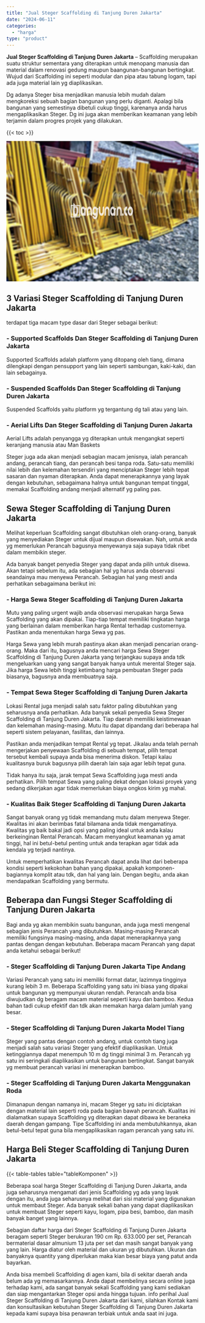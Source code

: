 ```yaml
---
title: "Jual Steger Scaffolding di Tanjung Duren Jakarta"
date: "2024-06-11"
categories: 
  - "harga"
type: "product"
---
```


**Jual Steger Scaffolding di Tanjung Duren Jakarta** – Scaffolding merupakan suatu struktur sementara yang diterapkan untuk menopang manusia dan material dalam renovasi gedung maupun baangunan-bangunan bertingkat. Wujud dari Scaffolding ini seperti modular dan pipa atau tabung logam, tapi ada juga material lain yg diaplikasikan.

Dg adanya Steger bisa menjadikan manusia lebih mudah dalam mengkoreksi sebuah bagian bangunan yang perlu diganti. Apalagi bila bangunan yang semestinya dibetuli cukup tinggi, karenanya anda harus mengaplikasikan Steger. Dg ini juga akan memberikan keamanan yang lebih terjamin dalam progres projek yang dilakukan.

{{< toc >}}

![Jual Steger Scaffolding di Tanjung Duren Jakarta](/images/sewa-scaffolding-steger-26.png)

## 3 Variasi Steger Scaffolding di Tanjung Duren Jakarta

terdapat tiga macam type dasar dari Steger sebagai berikut:

### \- Supported Scaffolds Dan Steger Scaffolding di Tanjung Duren Jakarta

Supported Scaffolds adalah platform yang ditopang oleh tiang, dimana dilengkapi dengan pensupport yang lain seperti sambungan, kaki-kaki, dan lain sebagainya.

### \- Suspended Scaffolds Dan Steger Scaffolding di Tanjung Duren Jakarta

Suspended Scaffolds yaitu platform yg tergantung dg tali atau yang lain.

### \- Aerial Lifts Dan Steger Scaffolding di Tanjung Duren Jakarta

Aerial Lifts adalah penyangga yg diterapkan untuk mengangkat seperti keranjang manusia atau Man Baskets

Steger juga ada akan menjadi sebagian macam jenisnya, ialah perancah andang, perancah tiang, dan perancah besi tanpa roda. Satu-satu memiliki nilai lebih dan kelemahan tersendiri yang menciptakan Steger lebih tepat sasaran dan nyaman diterapkan. Anda dapat menerapkannya yang layak dengan kebutuhan, sebagaimana halnya untuk bangunan tempat tinggal, memakai Scaffolding andang menjadi alternatif yg paling pas.

## Sewa Steger Scaffolding di Tanjung Duren Jakarta

Melihat keperluan Scaffolding sangat dibutuhkan oleh orang-orang, banyak yang menyediakan Steger untuk dijual maupun disewakan. Nah, untuk anda yg memerlukan Perancah bagusnya menyewanya saja supaya tidak ribet dalam membikin steger.

Ada banyak banget penyedia Steger yang dapat anda pilih untuk disewa. Akan tetapi sebelum itu, ada sebagian hal yg harus anda observasi seandainya mau menyewa Perancah. Sebagian hal yang mesti anda perhatikan sebagaimana berikut ini:

### \- Harga Sewa Steger Scaffolding di Tanjung Duren Jakarta

Mutu yang paling urgent wajib anda observasi merupakan harga Sewa Scaffolding yang akan dipakai. Tiap-tiap tempat memiliki tingkatan harga yang berlainan dalam memberikan harga Rental terhadap customernya. Pastikan anda menentukan harga Sewa yg pas.

Harga Sewa yang lebih murah pastinya akan akan menjadi pencarian orang-orang. Maka dari itu, bagusnya anda mencari harga Sewa Steger Scaffolding di Tanjung Duren Jakarta yang terjangkau supaya anda tdk mengeluarkan uang yang sangat banyak hanya untuk merental Steger saja. Jika harga Sewa lebih tinggi ketimbang harga pembuatan Steger pada biasanya, bagusnya anda membuatnya saja.

### \- Tempat Sewa Steger Scaffolding di Tanjung Duren Jakarta

Lokasi Rental juga menjadi salah satu faktor paling dibutuhkan yang seharusnya anda perhatikan. Ada banyak sekali penyedia Sewa Steger Scaffolding di Tanjung Duren Jakarta. Tiap daerah memiliki keistimewaan dan kelemahan masing-masing. Mutu itu dapat dipandang dari beberapa hal seperti sistem pelayanan, fasilitas, dan lainnya.

Pastikan anda menjadikan tempat Rental yg tepat. Jikalau anda telah pernah mengerjakan penyewaan Scaffolding di sebuah tempat, pilih tempat tersebut kembali supaya anda bisa menerima diskon. Tetapi kalau kualitasnya buruk bagusnya pilih daerah lain saja agar lebih tepat guna.

Tidak hanya itu saja, jarak tempat Sewa Scaffolding juga mesti anda perhatikan. Pilih tempat Sewa yang paling dekat dengan lokasi proyek yang sedang dikerjakan agar tidak memerlukan biaya ongkos kirim yg mahal.

### \- Kualitas Baik Steger Scaffolding di Tanjung Duren Jakarta

Sangat banyak orang yg tidak memandang mutu dalam menyewa Steger. Kwalitas ini akan berimbas fatal bilamana anda tidak mengamatinya. Kwalitas yg baik bakal jadi opsi yang paling ideal untuk anda kalau berkeinginan Rental Perancah. Macam menyangkut keamanan yg amat tinggi, hal ini betul-betul penting untuk anda terapkan agar tidak ada kendala yg terjadi nantinya.

Untuk memperhatikan kwalitas Perancah dapat anda lihat dari beberapa kondisi seperti kekokohan bahan yang dipakai, apakah komponen-bagiannya komplit atau tdk, dan hal yang lain. Dengan begitu, anda akan mendapatkan Scaffolding yang bermutu.

## Beberapa dan Fungsi Steger Scaffolding di Tanjung Duren Jakarta

Bagi anda yg akan membikin suatu bangunan, anda juga mesti mengenal sebagian jenis Perancah yang dibutuhkan. Masing-masing Perancah memiliki fungsinya masing-masing, anda dapat menerapkannya yang pantas dengan dengan kebutuhan. Beberapa macam Perancah yang dapat anda ketahui sebagai berikut!

### \- Steger Scaffolding di Tanjung Duren Jakarta Tipe Andang

Variasi Perancah yang satu ini memiliki format datar, lazimnya tingginya kurang lebih 3 m. Beberapa Scaffolding yang satu ini biasa yang dipakai untuk bangunan yg mempunyai ukuran rendah. Perancah anda bisa diwujudkan dg beragam macam material seperti kayu dan bamboo. Kedua bahan tadi cukup efektif dan tdk akan memakan harga dalam jumlah yang besar.

### \- Steger Scaffolding di Tanjung Duren Jakarta Model Tiang

Steger yang pantas dengan contoh andang, untuk contoh tiang juga menjadi salah satu variasi Steger yang efektif diaplikasikan. Untuk ketinggiannya dapat menempuh 10 m dg tinggi minimal 3 m. Perancah yg satu ini seringkali diaplikasikan untuk bangunan bertingkat. Sangat banyak yg membuat perancah variasi ini menerapkan bamboo.

### \- Steger Scaffolding di Tanjung Duren Jakarta Menggunakan Roda

Dimanapun dengan namanya ini, macam Steger yg satu ini diciptakan dengan material lain seperti roda pada bagian bawah perancah. Kualitas ini dialamatkan supaya Scaffolding yg diterapkan dapat dibawa ke beraneka daerah dengan gampang. Tipe Scaffolding ini anda membutuhkannya, akan betul-betul tepat guna bila mengaplikasikan ragam perancah yang satu ini.

## Harga Beli Steger Scaffolding di Tanjung Duren Jakarta

{{< table-tables table="tableKomponen" >}}

Beberapa soal harga Steger Scaffolding di Tanjung Duren Jakarta, anda juga seharusnya mengamati dari jenis Scaffolding yg ada yang layak dengan itu, anda juga seharusnya melihat dari sisi material yang digunakan untuk membaut Steger. Ada banyak sekali bahan yang dapat diaplikasikan untuk membuat Steger seperti kayu, logam, pipa besi, bamboo, dan masih banyak banget yang lainnya.

Sebagian daftar harga dari Steger Scaffolding di Tanjung Duren Jakarta beragam seperti Steger berukuran 190 cm Rp. 633.000 per set, Perancah bermaterial dasar almunium 13 juta per set dan masih sangat banyak yang yang lain. Harga diatur oleh material dan ukuran yg dibutuhkan. Ukuran dan banyaknya quantity yang diperlukan maka kian besar biaya yang patut anda bayarkan.

Anda bisa membeli Scaffolding di agen kami, bila di sekitar daerah anda belum ada yg memasarkannya. Anda dapat membelinya secara online juga terhadap kami, ada sangat banyak sekali Scaffolding yang kami sediakan dan siap mengantarkan Steger opsi anda hingga tujuan. info perihal Jual Steger Scaffolding di Tanjung Duren Jakarta dari kami, silahkan Kontak kami dan konsultasikan kebutuhan Steger Scaffolding di Tanjung Duren Jakarta kepada kami supaya bisa penawran terbiak untuk anda saat ini juga.
